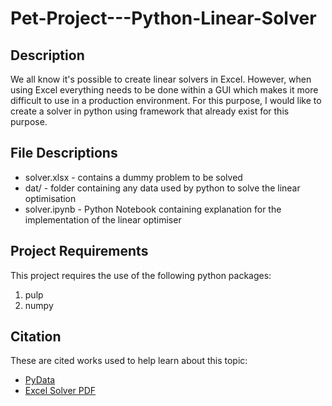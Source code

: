 # Pet-Project---Python-Linear-Solver

## Description

We all know it's possible to create linear solvers in Excel. However, when using Excel everything needs to be done within a GUI which makes it more difficult to use in a production environment. For this purpose, I would like to create a solver in python using framework that already exist for this purpose.

## File Descriptions

* solver.xlsx - contains a dummy problem to be solved
* dat/ - folder containing any data used by python to solve the linear optimisation
* solver.ipynb - Python Notebook containing explanation for the implementation of the linear optimiser

## Project Requirements

This project requires the use of the following python packages:

1. pulp 
2. numpy

## Citation

These are cited works used to help learn about this topic:
* [PyData](https://www.youtube.com/watch?v=7yZ5xxdkTb8)
* [Excel Solver PDF](https://www.youtube.com/watch?v=7yZ5xxdkTb8)
